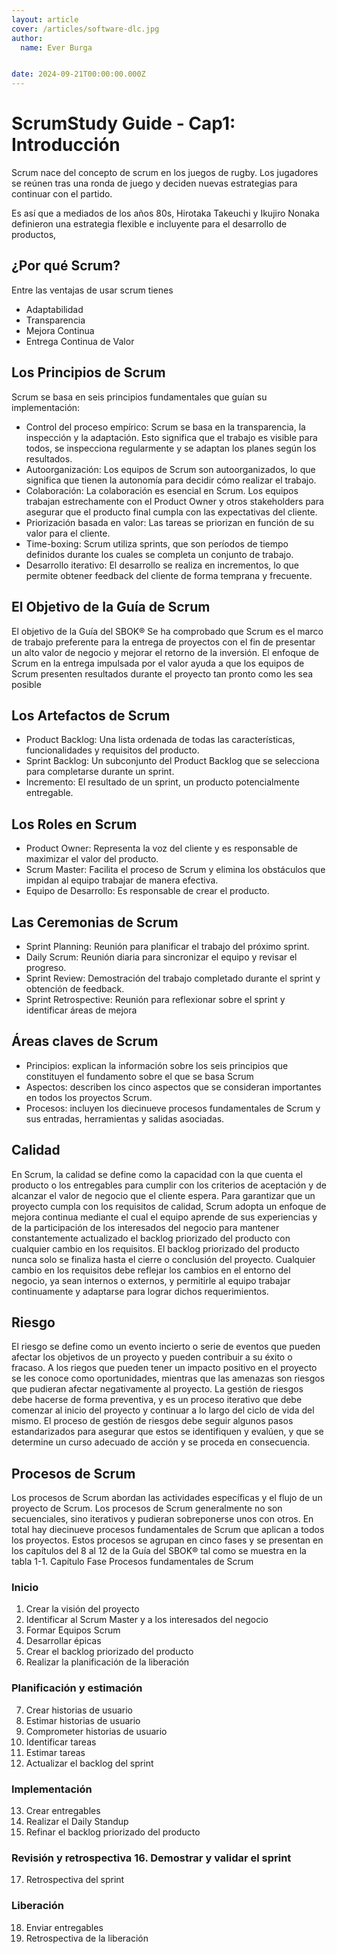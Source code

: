 ```yaml
---
layout: article
cover: /articles/software-dlc.jpg
author:
  name: Ever Burga


date: 2024-09-21T00:00:00.000Z
---
```


# ScrumStudy Guide - Cap1: Introducción 

Scrum nace del concepto de scrum en los juegos de rugby. 
Los jugadores se reúnen tras una ronda de juego y deciden nuevas estrategias para continuar con el partido.

Es así que a mediados de los años 80s, Hirotaka Takeuchi y Ikujiro Nonaka definieron una estrategia flexible e incluyente
para el desarrollo de productos, 

## ¿Por qué Scrum?

Entre las ventajas de usar scrum tienes
- Adaptabilidad 
- Transparencia
- Mejora Continua
- Entrega Continua de Valor

## Los Principios de Scrum

Scrum se basa en seis principios fundamentales que guían su implementación:

- Control del proceso empírico: Scrum se basa en la transparencia, la inspección y la adaptación. Esto significa que el trabajo es visible para todos, se inspecciona regularmente y se adaptan los planes según los resultados.
- Autoorganización: Los equipos de Scrum son autoorganizados, lo que significa que tienen la autonomía para decidir cómo realizar el trabajo.
- Colaboración: La colaboración es esencial en Scrum. Los equipos trabajan estrechamente con el Product Owner y otros stakeholders para asegurar que el producto final cumpla con las expectativas del cliente.
- Priorización basada en valor: Las tareas se priorizan en función de su valor para el cliente.
- Time-boxing: Scrum utiliza sprints, que son períodos de tiempo definidos durante los cuales se completa un conjunto de trabajo.
- Desarrollo iterativo: El desarrollo se realiza en incrementos, lo que permite obtener feedback del cliente de forma temprana y frecuente.


## El Objetivo de la Guía de Scrum

El objetivo de la Guía del SBOK®
Se ha comprobado que Scrum es el marco de trabajo preferente para la entrega de proyectos con el fin de
presentar un alto valor de negocio y mejorar el retorno de la inversión. El enfoque de Scrum en la entrega
impulsada por el valor ayuda a que los equipos de Scrum presenten resultados durante el proyecto tan pronto
como les sea posible

## Los Artefactos de Scrum

- Product Backlog: Una lista ordenada de todas las características, funcionalidades y requisitos del producto.
- Sprint Backlog: Un subconjunto del Product Backlog que se selecciona para completarse durante un sprint.
- Incremento: El resultado de un sprint, un producto potencialmente entregable.

## Los Roles en Scrum

- Product Owner: Representa la voz del cliente y es responsable de maximizar el valor del producto.
- Scrum Master: Facilita el proceso de Scrum y elimina los obstáculos que impidan al equipo trabajar de manera efectiva.
- Equipo de Desarrollo: Es responsable de crear el producto.
## Las Ceremonias de Scrum

- Sprint Planning: Reunión para planificar el trabajo del próximo sprint.
- Daily Scrum: Reunión diaria para sincronizar el equipo y revisar el progreso.
- Sprint Review: Demostración del trabajo completado durante el sprint y obtención de feedback.
- Sprint Retrospective: Reunión para reflexionar sobre el sprint y identificar áreas de mejora

## Áreas claves de Scrum

- Principios: explican la información sobre los seis principios que
constituyen el fundamento sobre el que se basa Scrum
- Aspectos: describen los cinco aspectos que se consideran
importantes en todos los proyectos Scrum.
- Procesos: incluyen los diecinueve procesos fundamentales
de Scrum y sus entradas, herramientas y salidas asociadas.


## Calidad

En Scrum, la calidad se define como la capacidad con la que cuenta el producto o los entregables para cumplir
con los criterios de aceptación y de alcanzar el valor de negocio que el cliente espera.
Para garantizar que un proyecto cumpla con los requisitos de calidad, Scrum adopta un enfoque de mejora
continua mediante el cual el equipo aprende de sus experiencias y de la participación de los interesados del
negocio para mantener constantemente actualizado el backlog priorizado del producto con cualquier cambio en
los requisitos. El backlog priorizado del producto nunca solo se finaliza hasta el cierre o conclusión del proyecto.
Cualquier cambio en los requisitos debe reflejar los cambios en el entorno del negocio, ya sean internos o
externos, y permitirle al equipo trabajar continuamente y adaptarse para lograr dichos requerimientos.

## Riesgo

El riesgo se define como un evento incierto o serie de eventos que pueden afectar los objetivos de un proyecto y
pueden contribuir a su éxito o fracaso. A los riegos que pueden tener un impacto positivo en el proyecto se les
conoce como oportunidades, mientras que las amenazas son riesgos que pudieran afectar negativamente al
proyecto. La gestión de riesgos debe hacerse de forma preventiva, y es un proceso iterativo que debe comenzar
al inicio del proyecto y continuar a lo largo del ciclo de vida del mismo. El proceso de gestión de riesgos debe
seguir algunos pasos estandarizados para asegurar que estos se identifiquen y evalúen, y que se determine un
curso adecuado de acción y se proceda en consecuencia.

## Procesos de Scrum
Los procesos de Scrum abordan las actividades específicas y el flujo de un proyecto de Scrum. Los procesos de
Scrum generalmente no son secuenciales, sino iterativos y pudieran sobreponerse unos con otros. En total hay
diecinueve procesos fundamentales de Scrum que aplican a todos los proyectos. Estos procesos se agrupan en
cinco fases y se presentan en los capítulos del 8 al 12 de la Guía del SBOK® tal como se muestra en la tabla 1-1.
Capítulo Fase Procesos fundamentales de Scrum

### Inicio
1. Crear la visión del proyecto
2. Identificar al Scrum Master y a los interesados del negocio
3. Formar Equipos Scrum
4. Desarrollar épicas
5. Crear el backlog priorizado del producto
6. Realizar la planificación de la liberación
### Planificación y estimación
7. Crear historias de usuario
8. Estimar historias de usuario
9. Comprometer historias de usuario
10. Identificar tareas
11. Estimar tareas
12. Actualizar el backlog del sprint
### Implementación
13. Crear entregables
14. Realizar el Daily Standup
15. Refinar el backlog priorizado del producto
### Revisión y retrospectiva 16. Demostrar y validar el sprint
17. Retrospectiva del sprint
### Liberación 
18. Enviar entregables
19. Retrospectiva de la liberación
